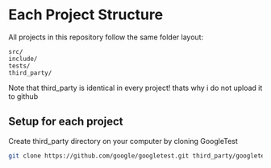 # Each Project Structure

All projects in this repository follow the same folder layout:

    src/
    include/
    tests/
    third_party/
    
Note that third_party is identical in every project! thats why i do not upload it to github
## Setup for each project

Create third_party directory on your computer by cloning GoogleTest 

```bash
git clone https://github.com/google/googletest.git third_party/googletest
```



